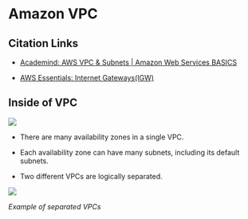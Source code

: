 # Amazon VPC

## Citation Links

- [Academind: AWS VPC & Subnets | Amazon Web Services BASICS](https://www.youtube.com/watch?v=bGDMeD6kOz0&t=597s)

- [AWS Essentials: Internet Gateways(IGW)](https://www.youtube.com/watch?v=pAOrBxZ7584)

## Inside of VPC

![](https://img1.daumcdn.net/thumb/R1280x0/?scode=mtistory2&fname=http%3A%2F%2Fcfile29.uf.tistory.com%2Fimage%2F99B007485C5FE87417CB1D)

- There are many availability zones in a single VPC.

- Each availability zone can have many subnets, including its default subnets.

- Two different VPCs are logically separated.

![](https://docs.aws.amazon.com/vpc/latest/peering/images/two-vpcs-to-two-subnets-one-vpc-diagram.png)

*Example of separated VPCs*
